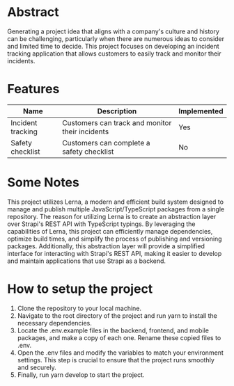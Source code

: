 # Abstract

Generating a project idea that aligns with a company's culture and history can be challenging, particularly when there are numerous ideas to consider and limited time to decide. This project focuses on developing an incident tracking application that allows customers to easily track and monitor their incidents.

# Features

| Name              | Description                                     | Implemented |
| ----------------- | ----------------------------------------------- | ----------- |
| Incident tracking | Customers can track and monitor their incidents | Yes         |
| Safety checklist  | Customers can complete a safety checklist       | No          |

# Some Notes

This project utilizes Lerna, a modern and efficient build system designed to manage and publish multiple JavaScript/TypeScript packages from a single repository. The reason for utilizing Lerna is to create an abstraction layer over Strapi's REST API with TypeScript typings. By leveraging the capabilities of Lerna, this project can efficiently manage dependencies, optimize build times, and simplify the process of publishing and versioning packages. Additionally, this abstraction layer will provide a simplified interface for interacting with Strapi's REST API, making it easier to develop and maintain applications that use Strapi as a backend.

# How to setup the project

1. Clone the repository to your local machine.
2. Navigate to the root directory of the project and run yarn to install the necessary dependencies.
3. Locate the .env.example files in the backend, frontend, and mobile packages, and make a copy of each one. Rename these copied files to .env.
4. Open the .env files and modify the variables to match your environment settings. This step is crucial to ensure that the project runs smoothly and securely.
5. Finally, run yarn develop to start the project.
